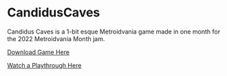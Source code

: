 # CandidusCaves
Candidus Caves is a 1-bit esque Metroidvania game made in one month for the 2022 Metroidvania Month jam.

[Download Game Here](https://omniclause.itch.io/candidus-caves)

[Watch a Playthrough Here](https://www.youtube.com/watch?v=9FX0bdKcOvw)
